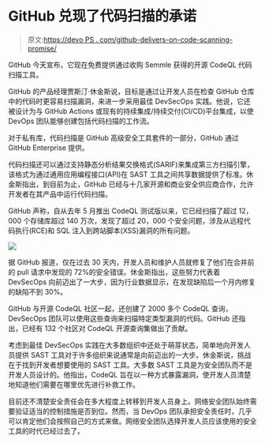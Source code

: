 # GitHub 兑现了代码扫描的承诺

> 原文:[https://devo PS . com/github-delivers-on-code-scanning-promise/](https://devops.com/github-delivers-on-code-scanning-promise/)

GitHub 今天宣布，它现在免费提供通过收购 Semmle 获得的开源 CodeQL 代码扫描工具。

GitHub 的产品经理贾斯汀·休金斯说，目标是通过让开发人员在检查 GitHub 仓库中的代码时更容易扫描漏洞，来进一步采用最佳 DevSecOps 实践。他说，它还被设计为与 GitHub Actions 或现有的持续集成/持续交付(CI/CD)平台集成，以使 DevOps 团队能够创建包括代码扫描的工作流。

对于私有库，代码扫描是 GitHub 高级安全工具套件的一部分，GitHub 通过 GitHub Enterprise 提供。

代码扫描还可以通过支持静态分析结果交换格式(SARIF)来集成第三方扫描引擎，该格式为通过通用应用编程接口(API)在 SAST 工具之间共享数据提供了标准。休金斯指出，到目前为止，GitHub 已经与十几家开源和商业安全供应商合作，允许开发者在其产品中运行代码扫描。

GitHub 声称，自从去年 5 月推出 CodeQL 测试版以来，它已经扫描了超过 12，000 个存储库超过 140 万次，发现了超过 20，000 个安全问题，涉及从远程代码执行(RCE)和 SQL 注入到跨站脚本(XSS)漏洞的所有问题。

![](../Images/bc943bfa0b600052dc90c0d661f98a9d.png)

据 GitHub 报道，仅在过去 30 天内，开发人员和维护人员就修复了他们在合并前的 pull 请求中发现的 72%的安全错误。休金斯指出，这些努力代表着 DevSecOps 向前迈出了一大步，因为行业数据显示，在发现缺陷后一个月内修复的缺陷不到 30%。

GitHub 与开源 CodeQL 社区一起，还创建了 2000 多个 CodeQL 查询，DevSecOps 团队可以使用这些查询来扫描特定类型漏洞的代码。GitHub 还指出，已经有 132 个社区对 CodeQL 开源查询集做出了贡献。

考虑到最佳 DevSecOps 实践在大多数组织中还处于萌芽状态，简单地向开发人员提供 SAST 工具对于许多组织来说通常是向前迈出的一大步。休金斯说，挑战在于找到开发者想要使用的 SAST 工具。大多数 SAST 工具是为安全团队而不是开发人员设计的。他指出，CodeQL 旨在以一种方式暴露漏洞，使开发人员清楚地知道他们需要在哪里优先进行补救工作。

目前还不清楚安全责任会在多大程度上转移到开发人员身上。网络安全团队始终需要验证适当的控制措施是否到位。然而，当 DevOps 团队承担安全责任时，几乎可以肯定他们会按照自己的方式来做。网络安全团队选择开发人员应该使用的安全工具的时代已经过去了。